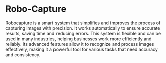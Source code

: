 # Robo-Capture
Robocapture is a smart system that simplifies and improves the process of capturing images with precision. It works automatically to ensure accurate results, saving time and reducing errors. This system is flexible and can be used in many industries, helping businesses work more efficiently and reliably. Its advanced features allow it to recognize and process images effectively, making it a powerful tool for various tasks that need accuracy and consistency.
